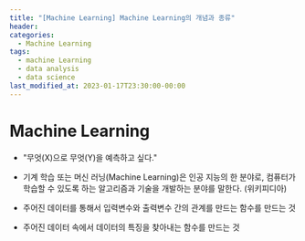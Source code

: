 ```yaml
---
title: "[Machine Learning] Machine Learning의 개념과 종류"
header:
categories:
  - Machine Learning
tags:
  - machine Learning
  - data analysis
  - data science
last_modified_at: 2023-01-17T23:30:00-00:00
---
```


# Machine Learning

- "무엇(X)으로 무엇(Y)을 예측하고 싶다."
- 기계 학습 또는 머신 러닝(Machine Learning)은 인공 지능의 한 분야로, 컴퓨터가 학습할 수 있도록 하는 알고리즘과 기술을 개발하는 분야를 말한다. (위키피디아)


- 주어진 데이터를 통해서 입력변수와 출력변수 간의 관계를 만드는 함수를 만드는 것
- 주어진 데이터 속에서 데이터의 특징을 찾아내는 함수를 만드는 것